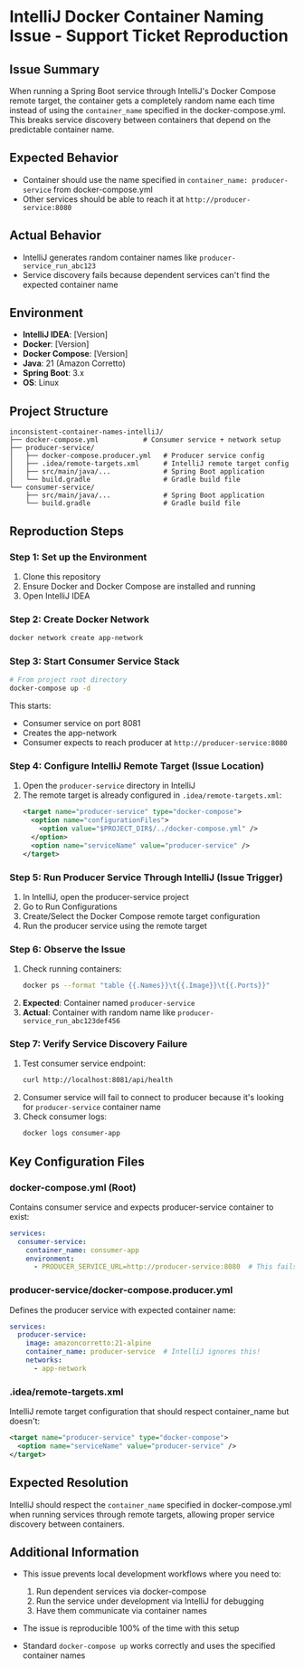 # IntelliJ Docker Container Naming Issue - Support Ticket Reproduction

## Issue Summary
When running a Spring Boot service through IntelliJ's Docker Compose remote target, the container gets a completely random name each time instead of using the `container_name` specified in the docker-compose.yml. This breaks service discovery between containers that depend on the predictable container name.

## Expected Behavior
- Container should use the name specified in `container_name: producer-service` from docker-compose.yml
- Other services should be able to reach it at `http://producer-service:8080`

## Actual Behavior
- IntelliJ generates random container names like `producer-service_run_abc123` 
- Service discovery fails because dependent services can't find the expected container name

## Environment
- **IntelliJ IDEA**: [Version]
- **Docker**: [Version]
- **Docker Compose**: [Version]
- **Java**: 21 (Amazon Corretto)
- **Spring Boot**: 3.x
- **OS**: Linux

## Project Structure
```
inconsistent-container-names-intelliJ/
├── docker-compose.yml           # Consumer service + network setup
├── producer-service/
│   ├── docker-compose.producer.yml   # Producer service config
│   ├── .idea/remote-targets.xml      # IntelliJ remote target config
│   ├── src/main/java/...             # Spring Boot application
│   └── build.gradle                  # Gradle build file
└── consumer-service/
    ├── src/main/java/...             # Spring Boot application
    └── build.gradle                  # Gradle build file
```

## Reproduction Steps

### Step 1: Set up the Environment
1. Clone this repository
2. Ensure Docker and Docker Compose are installed and running
3. Open IntelliJ IDEA

### Step 2: Create Docker Network
```bash
docker network create app-network
```

### Step 3: Start Consumer Service Stack
```bash
# From project root directory
docker-compose up -d
```
This starts:
- Consumer service on port 8081
- Creates the app-network
- Consumer expects to reach producer at `http://producer-service:8080`

### Step 4: Configure IntelliJ Remote Target (Issue Location)
1. Open the `producer-service` directory in IntelliJ
2. The remote target is already configured in `.idea/remote-targets.xml`:
   ```xml
   <target name="producer-service" type="docker-compose">
     <option name="configurationFiles">
       <option value="$PROJECT_DIR$/../docker-compose.yml" />
     </option>
     <option name="serviceName" value="producer-service" />
   </target>
   ```

### Step 5: Run Producer Service Through IntelliJ (Issue Trigger)
1. In IntelliJ, open the producer-service project
2. Go to Run Configurations
3. Create/Select the Docker Compose remote target configuration
4. Run the producer service using the remote target

### Step 6: Observe the Issue
1. Check running containers:
   ```bash
   docker ps --format "table {{.Names}}\t{{.Image}}\t{{.Ports}}"
   ```
2. **Expected**: Container named `producer-service`
3. **Actual**: Container with random name like `producer-service_run_abc123def456`

### Step 7: Verify Service Discovery Failure
1. Test consumer service endpoint:
   ```bash
   curl http://localhost:8081/api/health
   ```
2. Consumer service will fail to connect to producer because it's looking for `producer-service` container name
3. Check consumer logs:
   ```bash
   docker logs consumer-app
   ```

## Key Configuration Files

### docker-compose.yml (Root)
Contains consumer service and expects producer-service container to exist:
```yaml
services:
  consumer-service:
    container_name: consumer-app
    environment:
      - PRODUCER_SERVICE_URL=http://producer-service:8080  # This fails!
```

### producer-service/docker-compose.producer.yml
Defines the producer service with expected container name:
```yaml
services:
  producer-service:
    image: amazoncorretto:21-alpine
    container_name: producer-service  # IntelliJ ignores this!
    networks:
      - app-network
```

### .idea/remote-targets.xml
IntelliJ remote target configuration that should respect container_name but doesn't:
```xml
<target name="producer-service" type="docker-compose">
  <option name="serviceName" value="producer-service" />
</target>
```

## Expected Resolution
IntelliJ should respect the `container_name` specified in docker-compose.yml when running services through remote targets, allowing proper service discovery between containers.

## Additional Information
- This issue prevents local development workflows where you need to:
  1. Run dependent services via docker-compose
  2. Run the service under development via IntelliJ for debugging
  3. Have them communicate via container names

- The issue is reproducible 100% of the time with this setup
- Standard `docker-compose up` works correctly and uses the specified container names
